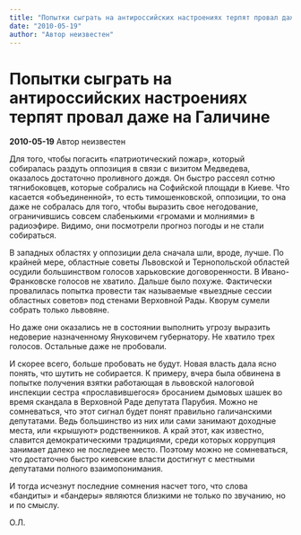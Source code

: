 ```yaml
---
title: "Попытки сыграть на антироссийских настроениях терпят провал даже на Галичине"
date: "2010-05-19"
author: "Автор неизвестен"
---
```


# Попытки сыграть на антироссийских настроениях терпят провал даже на Галичине

**2010-05-19** Автор неизвестен

Для того, чтобы погасить «патриотический пожар», который собиралась раздуть оппозиция в связи с визитом Медведева, оказалось достаточно проливного дождя. Он быстро рассеял сотню тягнибоковцев, которые собрались на Софийской площади в Киеве. Что касается «объединенной», то есть тимошенковской, оппозиции, то она даже не собралась для того, чтобы выразить свое негодование, ограничившись совсем слабенькими «громами и молниями» в радиоэфире. Видимо, они посмотрели прогноз погоды и не стали собираться.

В западных областях у оппозиции дела сначала шли, вроде, лучше. По крайней мере, областные советы Львовской и Тернопольской областей осудили большинством голосов харьковские договоренности. В Ивано-Франковске голосов не хватило. Дальше было похуже. Фактически провалилась попытка провести так называемые «выездные сессии областных советов» под стенами Верховной Рады. Кворум сумели собрать только львовяне.

Но даже они оказались не в состоянии выполнить угрозу выразить недоверие назначенному Януковичем губернатору. Не хватило трех голосов. Остальные даже не пробовали.

И скорее всего, больше пробовать не будут. Новая власть дала ясно понять, что шутить не собирается. К примеру, вчера была обвинена в попытке получения взятки работающая в львовской налоговой инспекции сестра «прославившегося» бросанием дымовых шашек во время скандала в Верховной Раде депутата Парубия. Можно не сомневаться, что этот сигнал будет понят правильно галичанскими депутатами. Ведь большинство из них или сами занимают доходные места, или «крышуют» родственников. А край этот, как известно, славится демократическими традициями, среди которых коррупция занимает далеко не последнее место. Поэтому можно не сомневаться, что достаточно быстро киевские власти достигнут с местными депутатами полного взаимопонимания.

И тогда исчезнут последние сомнения насчет того, что слова «бандиты» и «бандеры» являются близкими не только по звучанию, но и по смыслу.

О.Л.